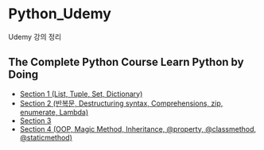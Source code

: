 # Python_Udemy
Udemy 강의 정리

## The Complete Python Course Learn Python by Doing
* [Section 1 (List, Tuple, Set, Dictionary)](https://github.com/sw1203/Python_Udemy/blob/master/The%20Complete%20Python%20Course%20Learn%20Python%20by%20Doing/Section%201.md)
* [Section 2 (반복문, Destructuring syntax, Comprehensions, zip, enumerate, Lambda)](https://github.com/sw1203/Python_Udemy/blob/master/The%20Complete%20Python%20Course%20Learn%20Python%20by%20Doing/Section%202.md)
* [Section 3](https://github.com/sw1203/Python_Udemy/blob/master/The%20Complete%20Python%20Course%20Learn%20Python%20by%20Doing/Section%203.md)
* [Section 4 (OOP, Magic Method, Inheritance, @property, @classmethod, @staticmethod)](https://github.com/sw1203/Python_Udemy/blob/master/The%20Complete%20Python%20Course%20Learn%20Python%20by%20Doing/Section%204.md)